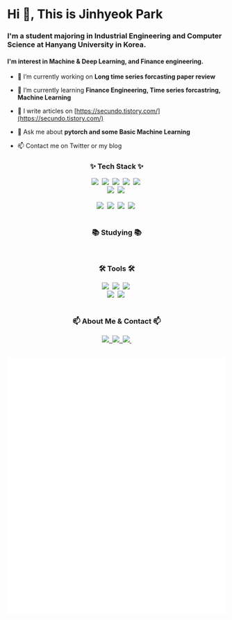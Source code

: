 <h1 align="left">Hi 👋, This is Jinhyeok Park</h1>
<h3 align="left">I'm a student majoring in Industrial Engineering and Computer Science at Hanyang University in Korea.</h4>
<h4 align="left">I'm interest in Machine & Deep Learning, and Finance engineering.</h4>


- 🔭 I’m currently working on **Long time series forcasting paper review**

- 🌱 I’m currently learning **Finance Engineering, Time series forcastring, Machine Learning**

- 📝 I write articles on [https://secundo.tistory.com/](https://secundo.tistory.com/)

- 💬 Ask me about **pytorch and some Basic Machine Learning**

- 📫 Contact me on Twitter or my blog



<h3 align="center">✨ Tech Stack ✨</h3>

<div align="center">
  <img src="https://img.shields.io/badge/python-3670A0?style=for-the-badge&logo=python&logoColor=ffdd54" />&nbsp
  <img src="https://img.shields.io/badge/pytorch-20232a?style=for-the-badge&logo=pytorch&logoColor=#EE4C2C" />&nbsp
  <img src="https://img.shields.io/badge/pandas-150458.svg?style=for-the-badge&logo=pandas&logoColor=white" />&nbsp
  <img src="https://img.shields.io/badge/numpy-4d77cf.svg?style=for-the-badge&logo=numpy&logoColor=white" />&nbsp
  <img src="https://img.shields.io/badge/Matplotlib-11557c.svg?style=for-the-badge&logo=Matplotlib&logoColor=white" />&nbsp
</div>

<div align="center">
  <img src="https://img.shields.io/badge/java-007396?style=for-the-badge&logo=java&logoColor=white"/>&nbsp 
  <img src="https://img.shields.io/badge/-A8B9CC?style=for-the-badge&logo=c&logoColor=white"/>&nbsp
</div>

<br>
<div align="center">
  <img src="https://img.shields.io/badge/javascript-F7DF1E.svg?style=for-the-badge&logo=javascript&logoColor=20232a" />&nbsp
  <img src="https://img.shields.io/badge/html5-E34F26.svg?style=for-the-badge&logo=html5&logoColor=white" />&nbsp
  <img src="https://img.shields.io/badge/Kotlin-7F52FF?style=for-the-badge&logo=kotlin&logoColor=white">&nbsp
  <img src="https://img.shields.io/badge/Andoid Studio-3DDC84?style=for-the-badge&logo=android studio&logoColor=white">&nbsp
</div>
<br>

<h3 align="center">📚 Studying 📚</h3>
<div align="center">
</div>

<br>

<h3 align="center">🛠 Tools 🛠</h3>
<div align="center">
  <img src="https://img.shields.io/badge/git-F05033.svg?style=for-the-badge&logo=git&logoColor=white" />&nbsp
  <img src="https://img.shields.io/badge/github-181717.svg?style=for-the-badge&logo=github&logoColor=white" />&nbsp
  <img src="https://img.shields.io/badge/Notion-F3F3F3.svg?style=for-the-badge&logo=notion&logoColor=black" />&nbsp
</div>

<div align="center">
  <img src="https://img.shields.io/badge/VSCode-2C2C32.svg?style=for-the-badge&logo=visual-studio-code&logoColor=22ABF3" />&nbsp
  <img src="https://img.shields.io/badge/jupyter-2C2C32.svg?style=for-the-badge&logo=jupyter&logoColor=F37726" />&nbsp
<!--   <img src="https://img.shields.io/badge/Colab-2C2C32.svg?style=for-the-badge&logo=googlecolab&logoColor=F9AB00" />&nbsp -->
</div>

<br>

<h3 align="center">📫 About Me & Contact 📫</h3>
<div align="center">
  <a href="https://secundo.tistory.com/">
    <img src="https://img.shields.io/badge/tistory-E34F26?style=for-the-badge&logo=tistory&logoColor=white" />&nbsp
  </a>
  <a href="https://twitter.com/zinhyeok_">
    <img src="https://img.shields.io/badge/@zinhyeok_-000000?style=for-the-badge&logo=x&logoColor=white" />&nbsp
  </a>
  <a href="mailto:david9pjh@gmail.com">
    <img
      src="https://img.shields.io/badge/david9pjh@gmail.com-D14836?style=for-the-badge&logo=gmail&logoColor=white"/>&nbsp
  </a>
</div>

<br>

<div align="center">
  
![](https://github.com/zinhyeok/github-stats-transparent/blob/output/generated/overview.svg)
![](https://github.com/zinhyeok/github-stats-transparent/blob/output/generated/languages.svg)

</div>
